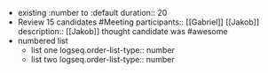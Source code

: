- existing :number to :default
  duration:: 20
- Review 15 candidates #Meeting
  participants:: [[Gabriel]] [[Jakob]]
  description:: [[Jakob]] thought candidate was #awesome
- numbered list
	- list one
	  logseq.order-list-type:: number
	- list two
	  logseq.order-list-type:: number